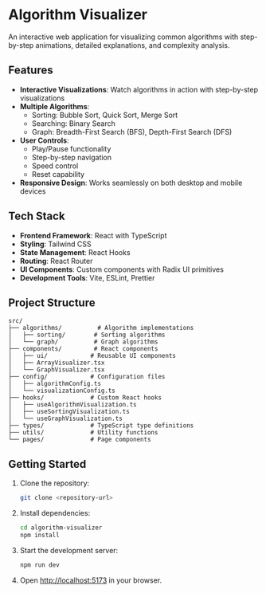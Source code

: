 # Algorithm Visualizer

An interactive web application for visualizing common algorithms with step-by-step animations, detailed explanations, and complexity analysis.

## Features

- **Interactive Visualizations**: Watch algorithms in action with step-by-step visualizations
- **Multiple Algorithms**: 
  - Sorting: Bubble Sort, Quick Sort, Merge Sort
  - Searching: Binary Search
  - Graph: Breadth-First Search (BFS), Depth-First Search (DFS)
- **User Controls**: 
  - Play/Pause functionality
  - Step-by-step navigation
  - Speed control
  - Reset capability
- **Responsive Design**: Works seamlessly on both desktop and mobile devices

## Tech Stack

- **Frontend Framework**: React with TypeScript
- **Styling**: Tailwind CSS
- **State Management**: React Hooks
- **Routing**: React Router
- **UI Components**: Custom components with Radix UI primitives
- **Development Tools**: Vite, ESLint, Prettier

## Project Structure

```
src/
├── algorithms/          # Algorithm implementations
│   ├── sorting/        # Sorting algorithms
│   └── graph/          # Graph algorithms
├── components/         # React components
│   ├── ui/            # Reusable UI components
│   ├── ArrayVisualizer.tsx
│   └── GraphVisualizer.tsx
├── config/            # Configuration files
│   ├── algorithmConfig.ts
│   └── visualizationConfig.ts
├── hooks/             # Custom React hooks
│   ├── useAlgorithmVisualization.ts
│   ├── useSortingVisualization.ts
│   └── useGraphVisualization.ts
├── types/             # TypeScript type definitions
├── utils/             # Utility functions
└── pages/             # Page components
```

## Getting Started

1. Clone the repository:
   ```bash
   git clone <repository-url>
   ```

2. Install dependencies:
   ```bash
   cd algorithm-visualizer
   npm install
   ```

3. Start the development server:
   ```bash
   npm run dev
   ```

4. Open [http://localhost:5173](http://localhost:5173) in your browser.